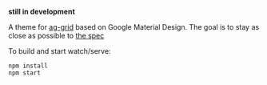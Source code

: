 **still in development**

A theme for [ag-grid](https://www.ag-grid.com/) based on Google Material Design.
The goal is to stay as close as possible to [the spec](https://www.google.com/design/spec/components/data-tables.html)

To build and start watch/serve:
```
npm install
npm start
```
